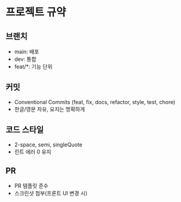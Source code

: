 # 프로젝트 규약

## 브랜치
- main: 배포
- dev: 통합
- feat/*: 기능 단위

## 커밋
- Conventional Commits (feat, fix, docs, refactor, style, test, chore)
- 한글/영문 자유, 요지는 명확하게

## 코드 스타일
- 2-space, semi, singleQuote
- 린트 에러 0 유지

## PR
- PR 템플릿 준수
- 스크린샷 첨부(프론트 UI 변경 시)
